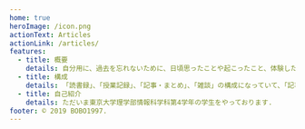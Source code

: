 ```yaml
---
home: true
heroImage: /icon.png
actionText: Articles
actionLink: /articles/
features:
  - title: 概要
    details: 自分用に、過去を忘れないために、日頃思ったことや起こったこと、体験したことを記録しておくためのページです. 要するに日記です. 他の人が見て特に役に立ちそうな内容は...ほぼないです. が、もし何か自分以外の人が見て役に立つような知識を共有できたなら、それはとても喜ばしく思います.
  - title: 構成
    details: 「読書録」、「授業記録」、「記事・まとめ」、「雑談」の構成になっていて、「記事・まとめ」に、理・数・情報系で自分がまとめた内容を置きます. 「雑談」は、本当に日記であり、雑談です.
  - title: 自己紹介
    details: ただいま東京大学理学部情報科学科第4学年の学生をやっております.
footer: © 2019 BOBO1997.
---
```

